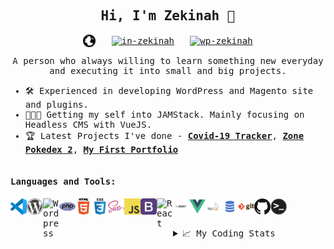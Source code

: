 <samp>
<h2 align="center">Hi, I'm Zekinah 👋</h2>
<p align="center">
<a href="https://www.zekinahlecaros.com/" target="blank"><img align="center" src=https://raw.githubusercontent.com/iconic/open-iconic/master/svg/globe.svg alt="zekinalecaros.com" height="20" width="20" /></a>
&emsp;
<a href="https://ph.linkedin.com/in/zekinah" target="blank"><img align="center" src=https://cdn.jsdelivr.net/npm/simple-icons@3.0.1/icons/linkedin.svg alt="in-zekinah" height="20" width="20" /></a>
  &emsp;
<a href="https://profiles.wordpress.org/zekinah/" target="blank"><img align="center" src=https://cdn.jsdelivr.net/npm/simple-icons@3.0.1/icons/wordpress.svg alt="wp-zekinah" height="20" width="20" /></a>
</p>
<p align="center">
A person who always willing to learn something new everyday and executing it into small and big projects.
</p>

- 🛠 Experienced in developing WordPress and Magento site and plugins.
- 👩🏻‍💻 Getting my self into JAMStack. Mainly focusing on Headless CMS with VueJS.
- 🏆 Latest Projects I've done - **[Covid-19 Tracker](https://github.com/zekinah/pandemiccovid-19)**, **[Zone Pokedex 2](https://github.com/zekinah/zone-pokedex2)**, **[My First Portfolio](https://github.com/zekinah/iamzekinah)** 
<br><br>

#### Languages and Tools:

<img align="left" alt="Visual Studio Code" width="26px" src="https://raw.githubusercontent.com/github/explore/80688e429a7d4ef2fca1e82350fe8e3517d3494d/topics/visual-studio-code/visual-studio-code.png" />
<img align="left" alt="Wordpress" width="26px" src="https://raw.githubusercontent.com/github/explore/80688e429a7d4ef2fca1e82350fe8e3517d3494d/topics/wordpress/wordpress.png" />
<img align="left" alt="Wordpress" width="26px" src="https://avatars.githubusercontent.com/u/168457?s=26" />
<img align="left" alt="PHP" width="26px" src="https://raw.githubusercontent.com/github/explore/80688e429a7d4ef2fca1e82350fe8e3517d3494d/topics/php/php.png" />
<img align="left" alt="HTML5" width="26px" src="https://raw.githubusercontent.com/github/explore/80688e429a7d4ef2fca1e82350fe8e3517d3494d/topics/html/html.png" />
<img align="left" alt="CSS3" width="26px" src="https://raw.githubusercontent.com/github/explore/80688e429a7d4ef2fca1e82350fe8e3517d3494d/topics/css/css.png" />
<img align="left" alt="Sass" width="26px" src="https://raw.githubusercontent.com/github/explore/80688e429a7d4ef2fca1e82350fe8e3517d3494d/topics/sass/sass.png" />
<img align="left" alt="JavaScript" width="26px" src="https://raw.githubusercontent.com/github/explore/80688e429a7d4ef2fca1e82350fe8e3517d3494d/topics/javascript/javascript.png" />
<img align="left" alt="React" width="26px" src="https://raw.githubusercontent.com/github/explore/80688e429a7d4ef2fca1e82350fe8e3517d3494d/topics/bootstrap/bootstrap.png" />
<img align="left" alt="React" width="26px" src="https://avatars.githubusercontent.com/u/22138497?s=26" />
<img align="left" alt="JavaScript" width="26px" src="https://raw.githubusercontent.com/github/explore/80688e429a7d4ef2fca1e82350fe8e3517d3494d/topics/jquery/jquery.png" />
<img align="left" alt="React" width="26px" src="https://raw.githubusercontent.com/github/explore/80688e429a7d4ef2fca1e82350fe8e3517d3494d/topics/vue/vue.png" />
<img align="left" alt="MySQL" width="26px" src="https://raw.githubusercontent.com/github/explore/80688e429a7d4ef2fca1e82350fe8e3517d3494d/topics/mysql/mysql.png" />
<img align="left" alt="SQL" width="26px" src="https://raw.githubusercontent.com/github/explore/80688e429a7d4ef2fca1e82350fe8e3517d3494d/topics/sql/sql.png" />
<img align="left" alt="Git" width="26px" src="https://raw.githubusercontent.com/github/explore/80688e429a7d4ef2fca1e82350fe8e3517d3494d/topics/git/git.png" />
<img align="left" alt="GitHub" width="26px" src="https://raw.githubusercontent.com/github/explore/78df643247d429f6cc873026c0622819ad797942/topics/github/github.png" />
<img align="left" alt="Terminal" width="26px" src="https://raw.githubusercontent.com/github/explore/80688e429a7d4ef2fca1e82350fe8e3517d3494d/topics/terminal/terminal.png" />


<br><br>

<details>
    <summary>📈 My Coding Stats</summary>

<!--START_SECTION:waka-->
**🐱 My Github Data** 

> 🏆 575 Contributions in the Year 2021
 > 
> 📦 160.8 kB Used in Github's Storage 
 > 
> 🚫 Not Opted to Hire
 > 
> 📜 30 Public Repositories 
 > 
> 🔑 29 Private Repositories  
 > 
**I'm an Early 🐤** 

```text
🌞 Morning    102 commits    ██░░░░░░░░░░░░░░░░░░░░░░░   8.72% 
🌆 Daytime    567 commits    ████████████░░░░░░░░░░░░░   48.46% 
🌃 Evening    389 commits    ████████░░░░░░░░░░░░░░░░░   33.25% 
🌙 Night      112 commits    ██░░░░░░░░░░░░░░░░░░░░░░░   9.57%

```
📅 **I'm Most Productive on Wednesday** 

```text
Monday       169 commits    ███░░░░░░░░░░░░░░░░░░░░░░   14.44% 
Tuesday      162 commits    ███░░░░░░░░░░░░░░░░░░░░░░   13.85% 
Wednesday    202 commits    ████░░░░░░░░░░░░░░░░░░░░░   17.26% 
Thursday     179 commits    ███░░░░░░░░░░░░░░░░░░░░░░   15.3% 
Friday       180 commits    ███░░░░░░░░░░░░░░░░░░░░░░   15.38% 
Saturday     138 commits    ███░░░░░░░░░░░░░░░░░░░░░░   11.79% 
Sunday       140 commits    ███░░░░░░░░░░░░░░░░░░░░░░   11.97%

```


📊 **This Week I Spent My Time On** 

```text
💬 Programming Languages: 
PHP                      19 hrs 17 mins      ███████████████████░░░░░░   77.45% 
JavaScript               3 hrs 20 mins       ███░░░░░░░░░░░░░░░░░░░░░░   13.42% 
CSS                      2 hrs 13 mins       ██░░░░░░░░░░░░░░░░░░░░░░░   8.9% 
Other                    3 mins              ░░░░░░░░░░░░░░░░░░░░░░░░░   0.22% 
Text                     0 secs              ░░░░░░░░░░░░░░░░░░░░░░░░░   0.01%

```

**I Mostly Code in PHP** 

```text
PHP                      32 repos            ███████████████░░░░░░░░░░   62.75% 
JavaScript               5 repos             ██░░░░░░░░░░░░░░░░░░░░░░░   9.8% 
HTML                     5 repos             ██░░░░░░░░░░░░░░░░░░░░░░░   9.8% 
CSS                      5 repos             ██░░░░░░░░░░░░░░░░░░░░░░░   9.8% 
Vue                      4 repos             ██░░░░░░░░░░░░░░░░░░░░░░░   7.84%

```



 Last Updated on 16/09/2021
<!--END_SECTION:waka-->
</details>
</samp>
